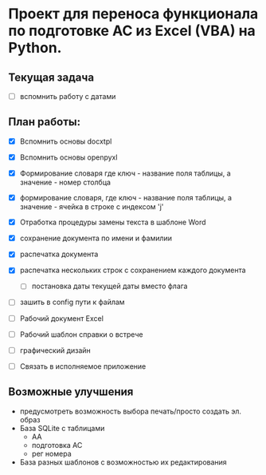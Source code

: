 # Проект для переноса функционала по подготовке АС из Excel (VBA) на Python.

## Текущая задача
- [ ] вспомнить работу с датами
## План работы:
- [x] Вспомнить основы docxtpl
- [x] Вспомнить основы openpyxl
- [x] Формирование словаря где ключ - название поля таблицы, а значение - номер столбца
- [x] формирование словаря, где ключ - название поля таблицы, а значение - ячейка в строке с индексом 'j'
- [x] Отработка процедуры замены текста в шаблоне Word
- [x] сохранение документа по имени и фамилии
- [x] распечатка документа
- [x] распечатка нескольких строк с сохранением каждого документа
    - [ ] постановка даты текущей даты вместо флага
- [ ] зашить в config пути к файлам
- [ ] Рабочий документ Excel
- [ ] Рабочий шаблон справки о встрече
- [ ] графический дизайн
- [ ] Связать в исполняемое приложение


## Возможные улучшения
- предусмотреть возможность выбора печать/просто создать эл. образ
- База SQLite с таблицами
  - АА
  - подготовка АС
  - рег номера
- База разных шаблонов с возможностью их редактирования